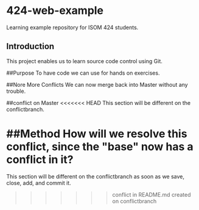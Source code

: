 # 424-web-example
Learning example repository for ISOM 424 students.

## Introduction
This project enables us to learn source code control using Git.

##Purpose
To have code we can use for hands on exercises.

##Nore More Conflicts
We can now merge back into Master without any trouble.

##conflict on Master
<<<<<<< HEAD
This section will be different on the conflictbranch.

##Method
How will we resolve this conflict, since the "base" now has a conflict in it? 
=======
This section will be different on the conflictbranch as soon as we 
save, close, add, and commit it.
>>>>>>> conflict in README.md created on conflictbranch
